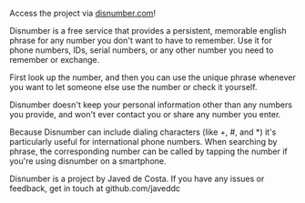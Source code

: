 Access the project via [disnumber.com](http://www.disnumber.com)!

Disnumber is a free service that provides a persistent, memorable english phrase for any number you don't want to have to remember. Use it for phone numbers, IDs, serial numbers, or any other number you need to remember or exchange.


First look up the number, and then you can use the unique phrase whenever you want to let someone else use the number or check it yourself.

Disnumber doesn't keep your personal information other than any numbers you provide, and won't ever contact you or share any number you enter.

Because Disnumber can include dialing characters (like +, #, and \*) it's particularly useful for international phone numbers. When searching by phrase, the corresponding number can be called by tapping the number if you're using disnumber on a smartphone.


Disnumber is a project by Javed de Costa. If you have any issues or feedback, get in touch at github.com/javeddc
